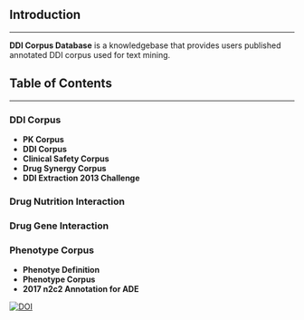 
## Introduction
---------------

**DDI Corpus Database** is a knowledgebase that provides users published annotated DDI corpus used for text mining. 


## Table of Contents
--------------------
### DDI Corpus

  * **PK Corpus**
  * **DDI Corpus**
  * **Clinical Safety Corpus**
  * **Drug Synergy Corpus**
  * **DDI Extraction 2013 Challenge**
### Drug Nutrition Interaction

### Drug Gene Interaction

### Phenotype Corpus

  * **Phenotye Definition**
  * **Phenotype Corpus**
  * **2017 n2c2 Annotation for ADE**

<a href="https://doi.org/10.5281/zenodo.3750146"><img src="https://zenodo.org/badge/DOI/10.5281/zenodo.3750146.svg" alt="DOI"></a>
